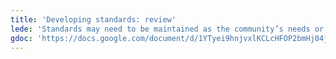 ```yaml
---
title: 'Developing standards: review'
lede: 'Standards may need to be maintained as the community’s needs or the landscape changes. Reviewing the standard can help you decide to invest in updates or retire.'
gdoc: 'https://docs.google.com/document/d/1YTyei9hnjvxlKCLcHFOP2bmHj04jY2xx4PnTCxUhg1w/edit'
---
```

